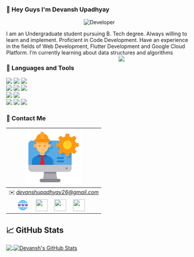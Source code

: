 ### 👋 Hey Guys I'm Devansh Upadhyay
<p align="center"><img src="https://i.ibb.co/S3FwFX7/Developer.jpg" alt="Developer" border="0"></p>
I am an Undergraduate student pursuing B. Tech degree. Always willing to learn and implement. Proficient in Code Development. Have an experience in the fields of Web Development, Flutter Development and Google Cloud Platform. I’m currently learning about data structures and algorithms 

<img align='right' src='https://user-images.githubusercontent.com/5713670/87202985-820dcb80-c2b6-11ea-9f56-7ec461c497c3.gif' width='200"'>

### 🚀 Languages and Tools
<img src="https://img.shields.io/badge/-C%20&%20C++-659ad2?style=flat&logo=c%2B%2B&logoColor=ffffff"> <img src="https://img.shields.io/badge/-Java 8-06305b?style=flat&logo=java&logoColor=white"> <img src="https://img.shields.io/badge/-Python%203-black?style=flat&logo=python&logoColor=white"> <br />
<img src = "https://img.shields.io/badge/-HTML5-E34F26?style=flat&logo=html5&logoColor=white"> <img src = "https://img.shields.io/badge/-CSS3-1572B6?style=flat&logo=css3&logoColor=white">  <img src="https://img.shields.io/badge/-JavaScript-black?style=flat&logo=javascript&logoColor=eed718"> <br />
<img src="https://img.shields.io/badge/-Flutter-3a495d?style=flat&logo=flutter&logoColor=67b7f7"> <img src="https://img.shields.io/badge/%20-Google%20Cloud-blue"> <br />
<img src="https://img.shields.io/badge/%20-Firebase-blueviolet"> <img src="https://img.shields.io/badge/%20-MySQL-blue"> <img src="https://img.shields.io/badge/%20-Jupyter%20Notebook-orange"> <br />

### 📧 Contact Me
|  <a href="https://github.com/DevanshUpadhyay26"><img src="https://github.com/rkasale28/rkasale28/blob/master/icons/engineer.png" width="150px" height="150px" /></a> |
|:---------------------------------------------------------------------------------------------------------------------------------------: |
|✉️ *devanshupadhyay26@gmail.com*|
|<a href="https://www.devanshupadhyay.me/"><img src="https://github.com/rkasale28/rkasale28/blob/master/icons/icons8-website-96.png" width="32px" height="32px"></a> &nbsp; &nbsp; <a href="https://www.linkedin.com/in/devansh-upadhyay/"><img src="https://i.ibb.co/Kx2GSrT/linkedin.png" width="32px" height="32px"></a> &nbsp; &nbsp; <a href="https://twitter.com/___Devansh___"><img src="https://img.icons8.com/color/344/twitter--v1.png" width="32px" height="32px"></a> &nbsp; &nbsp; <a href="https://www.cloudskillsboost.google/public_profiles/c3c0826b-c74d-461e-8b1c-976e2e46d745"><img src="https://img.icons8.com/color/344/google-cloud-platform.png" width="32px" height="32px"></a> &nbsp; &nbsp; |

## &#x1f4c8; GitHub Stats

<a href="https://github.com/MartinHeinz/MartinHeinz">
  <img align="center" src="https://github-readme-stats.vercel.app/api/top-langs/?username=devanshupadhyay26&title_color=ffffff&text_color=c9cacc&icon_color=2bbc8a&bg_color=1d1f21&langs_count=3" />
</a>
<a href="https://github.com/MartinHeinz/MartinHeinz">
  <img align="center" src="https://github-readme-stats.vercel.app/api?username=devanshupadhyay26&show_icons=true&line_height=27&count_private=true&title_color=ffffff&text_color=c9cacc&icon_color=2bbc8a&bg_color=1d1f21" alt="Devansh's GitHub Stats" />
</a>
